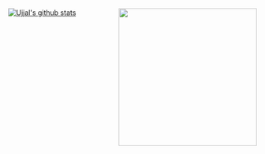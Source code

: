 <!-- ### <img align='right' src="https://media.giphy.com/media/fwbZnTftCXVocKzfxR/giphy.gif" width="280"> -->
### <img align='right' src="https://media.giphy.com/media/M9gbBd9nbDrOTu1Mqx/giphy.gif" width="280">

[![Ujjal's github stats](https://github-readme-stats.vercel.app/api?username=ujjalacharya&show_icons=true&theme=radical&hide=contribs)](https://instagram.com/acharya.uzzol)
